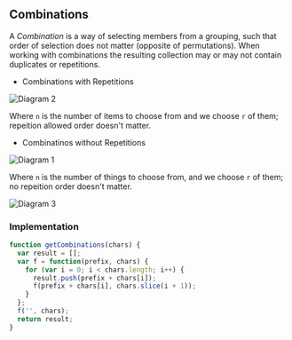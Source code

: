 ## Combinations

A _Combination_ is a way of selecting members from a grouping, such that
order of selection does not matter (opposite of permutations). When
working with combinations the resulting collection may or may not
contain duplicates or repetitions.

- Combinations with Repetitions

![Diagram 2]()

Where `n` is the number of items to choose from and we choose `r` of
them; repeition allowed order doesn't matter.

- Combinatinos without Repetitions

![Diagram 1]()

Where `n` is the number of things to choose from, and we choose `r` of
them; no repeition order doesn't matter.

![Diagram 3]()

### Implementation

```javascript
function getCombinations(chars) {
  var result = [];
  var f = function(prefix, chars) {
    for (var i = 0; i < chars.length; i++) {
      result.push(prefix + chars[i]);
      f(prefix + chars[i], chars.slice(i + 1));
    }
  };
  f('', chars);
  return result;
}
```
